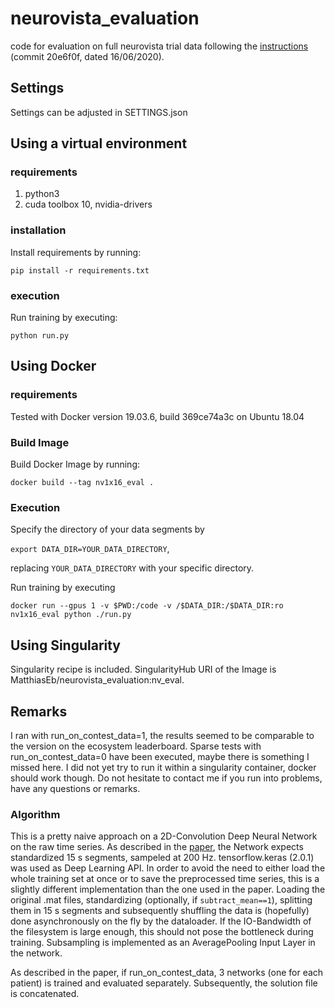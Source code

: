 # neurovista_evaluation
code for evaluation on full neurovista trial data following the [instructions](https://github.com/epilepsyecosystem/CodeEvaluationDocs) (commit 20e6f0f, dated 16/06/2020). 

## Settings
Settings can be adjusted in SETTINGS.json

## Using a virtual environment
### requirements
1. python3
2. cuda toolbox 10, nvidia-drivers
 
### installation
Install requirements by running:

`pip install -r requirements.txt`


### execution
Run training by executing:

`python run.py`

## Using Docker
### requirements
Tested with Docker version 19.03.6, build 369ce74a3c on Ubuntu 18.04

### Build Image
Build Docker Image by running:

`docker build --tag nv1x16_eval .`

### Execution
Specify the directory of your data segments by

`export DATA_DIR=YOUR_DATA_DIRECTORY`,

replacing `YOUR_DATA_DIRECTORY` with your specific directory.

Run training by executing

`docker run --gpus 1 -v $PWD:/code -v /$DATA_DIR:/$DATA_DIR:ro nv1x16_eval python ./run.py`

## Using Singularity

Singularity recipe is included. SingularityHub URI of the Image is MatthiasEb/neurovista_evaluation:nv_eval.

## Remarks

I ran with run_on_contest_data=1, the results seemed to be comparable to the version on the ecosystem leaderboard. 
Sparse tests with run_on_contest_data=0 have been executed, maybe there is something I missed here. 
I did not yet try to run it within a singularity container, docker should work though.
Do not hesitate to contact me if you run into problems, have any questions or remarks.

### Algorithm
This is a pretty naive approach on a 2D-Convolution Deep Neural Network on the raw time series. 
As described in the [paper](https://ieeexplore.ieee.org/abstract/document/8621225), the Network expects standardized 15 s segments, sampeled at 200 Hz. 
tensorflow.keras (2.0.1) was used as Deep Learning API. 
In order to avoid the need to either load the whole training set at once or to save the preprocessed time series, this is a slightly different implementation than the one used in the paper. 
Loading the original .mat files, standardizing (optionally, if `subtract_mean==1`), splitting them in 15 s segments and subsequently shuffling the data is (hopefully) done asynchronously on the fly by the dataloader. 
If the IO-Bandwidth of the filesystem is large enough, this should not pose the bottleneck during training. 
Subsampling is implemented as an AveragePooling Input Layer in the network. 

As described in the paper, if run_on_contest_data, 3 networks (one for each patient) is trained and evaluated separately. 
Subsequently, the solution file is concatenated.





